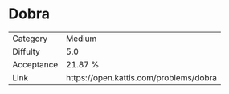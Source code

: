 # Dobra

<table>
    <tr>
        <td>Category</td>
        <td>Medium</td>
    </tr>
    <tr>
        <td>Diffulty</td>
        <td>5.0</td>
    </tr>
    <tr>
        <td>Acceptance</td>
        <td>21.87 %</td>
    </tr>
    <tr>
        <td>Link</td>
        <td>https://open.kattis.com/problems/dobra</td>
    </tr>
</table>